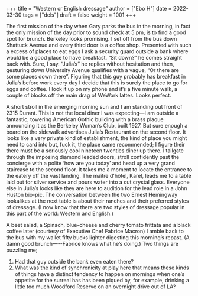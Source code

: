 +++
title = "Western or English dressage"
author = ["Ebo H"]
date = 2022-03-30
tags = ["dels"]
draft = false
weight = 1001
+++

The first mission of the day when Gary parks the bus in the morning, in fact the only mission of the day prior to sound check at 5 pm, is to find a good spot for brunch. Berkeley looks promising. I set off from the bus down Shattuck Avenue and every third door is a coffee shop. Presented with such a excess of places to eat eggs I ask a security guard outside a bank where would be a good place to have breakfast. “Sit down?” he comes straight back with. Sure, I say.
“Julia’s” he replies without hesitation and then, gesturing down University Avenue qualifies with a vague, “Or there are some places down there”. Figuring that this guy probably has breakfast in Julia’s before work every day I decide that this is surely the place to go for eggs and coffee. I look it up on my phone and it’s a five minute walk, a couple of blocks off the main drag of WeWork lattes. Looks perfect.

A short stroll in the emerging morning sun and I am standing out front of 2315 Durant. This is not the local diner I was expecting—I am outside a fantastic, towering American Gothic building with a brass plaque announcing it as the Berkeley Woman’s Club, built 1927. But sure enough a board on the sidewalk  advertises Julia’s Restaurant on the second floor. It looks like a very private kind of establishment, the kind of place you might need to card into but, fuck it, the place came recommended; I figure their there must be a seriously cool nineteen twenties diner up there. I tailgate through the imposing diamond leaded doors, stroll confidently past the concierge with a polite ‘how are you today’ and head up a very grand staircase to the second floor. It takes me a moment to locate the entrance to the eatery off the vast landing. The maître d'hôtel, Karel, leads me to a table laid out for silver service and pours water into a cut crystal glass. Everyone else in Julia’s looks like they are here to audition for the lead role in a John Huston bio-pic. The conversation between the two Ernest Hemingway lookalikes at the next table is about their ranches and their preferred styles of dressage. (I now know that there are two styles of dressage popular in this part of the world: Western and English.)

A beet salad, a Spinach, blue-cheese and cherry tomato frittata and a black coffee later (courtesy of Executive Chef Fabrice Macron) I amble back to the bus with my wallet fifty bucks lighter digesting this morning’s repast. (A damn good brunch—--Fabrice knows what he’s doing.)  Two things are puzzling me;

1.  Had that guy outside the bank even eaten there?
2.  What was the kind of synchronicity at play here that means these kinds of things have a distinct tendency to happen on mornings when one’s appetite for the surreal has has been piqued by, for example, drinking a little too much Woodford Reserve on an overnight drive out of LA?

